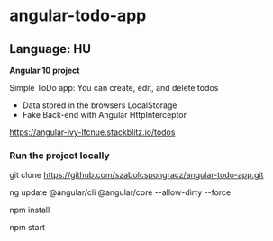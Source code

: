 # angular-todo-app

## Language: HU

**Angular 10 project**

Simple ToDo app: You can create, edit, and delete todos

- Data stored in the browsers LocalStorage
- Fake Back-end with Angular HttpInterceptor

https://angular-ivy-lfcnue.stackblitz.io/todos

### Run the project locally

git clone https://github.com/szabolcspongracz/angular-todo-app.git

ng update @angular/cli @angular/core --allow-dirty --force

npm install

npm start
